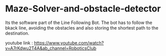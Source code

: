 # Maze-Solver-and-obstacle-detector

Its the software part of the Line Following Bot. 
The bot has to follow the bkack line, avoiding the obstacles and also storing the shortest path to the destination.

youtube link : https://www.youtube.com/watch?v=A7rKdwu2T4A&ab_channel=RoboticsClub
